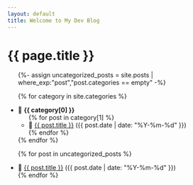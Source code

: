 ```yaml
---
layout: default
title: Welcome to My Dev Blog
---
```


<h1>{{ page.title }}</h1>

<ul>
  {%- assign uncategorized_posts = site.posts | where_exp:"post","post.categories == empty" -%}

  {% for category in site.categories %}
    <li>
      📂 <strong>{{ category[0] }}</strong>
      <ul>
        {% for post in category[1] %}
          <li>📄 <a href="{{ post.url | relative_url }}">{{ post.title }}</a> ({{ post.date | date: "%Y-%m-%d" }})</li>
        {% endfor %}
      </ul>
    </li>
  {% endfor %}

  {% for post in uncategorized_posts %}
    <li>📄 <a href="{{ post.url | relative_url }}">{{ post.title }}</a> ({{ post.date | date: "%Y-%m-%d" }})</li>
  {% endfor %}
</ul>
